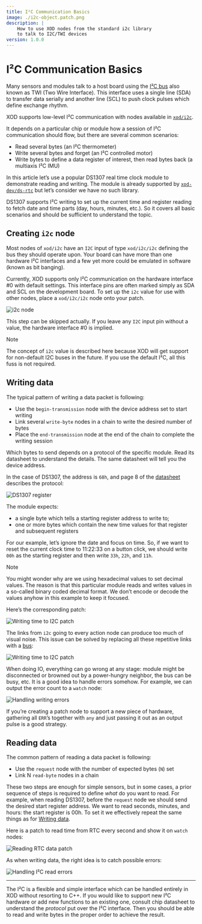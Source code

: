 ```yaml
---
title: I²C Communication Basics
image: ./i2c-object.patch.png
description: |
    How to use XOD nodes from the standard i2c library
    to talk to I2C/TWI devices
version: 1.0.0
---
```


# I²C Communication Basics

Many sensors and modules talk to a host board using the [I²C bus](https://en.wikipedia.org/wiki/I%C2%B2C) also known as TWI (Two Wire Interface). This interface uses a single line (SDA) to transfer data serially and another line (SCL) to push clock pulses which define exchange rhythm.

XOD supports low-level I²C communication with nodes available in [`xod/i2c`](https://xod.io/libs/xod/i2c/).

It depends on a particular chip or module how a session of I²C communication should flow, but there are several common scenarios:

- Read several bytes (an I²C thermometer)
- Write several bytes and forget (an I²C controlled motor)
- Write bytes to define a data register of interest, then read bytes back (a multiaxis I²C IMU)

In this article let’s use a popular DS1307 real time clock module to demonstrate reading and writing. The module is already supported by [`xod-dev/ds-rtc`](https://xod.io/libs/xod-dev/ds-rtc/) but let’s consider we have no such library.

DS1307 supports I²C writing to set up the current time and register reading to fetch date and time parts (day, hours, minutes, etc.). So it covers all basic scenarios and should be sufficient to understand the topic.

## Creating `i2c` node

Most nodes of `xod/i2c` have an `I2C` input of type `xod/i2c/i2c` defining the bus they should operate upon. Your board can have more than one hardware I²C interfaces and a few yet more could be emulated in software (known as bit banging).

Currently, XOD supports only I²C communication on the hardware interface #0 with default settings. This interface pins are often marked simply as SDA and SCL on the development board. To set up the `i2c` value for use with other nodes, place a `xod/i2c/i2c` node onto your patch.

![i2c node](./i2c-object.patch.png)

This step can be skipped actually. If you leave any `I2C` input pin without a value, the hardware interface #0 is implied.

<div class="ui segment note">
<span class="ui ribbon label">Note</span>

The concept of `i2c` value is described here because XOD will get support for non-default I2C buses in the future. If you use the default I²C, all this fuss is not required.

</div>

## Writing data

The typical pattern of writing a data packet is following:

- Use the `begin-transmission` node with the device address set to start writing
- Link several `write-byte` nodes in a chain to write the desired number of bytes
- Place the `end-transmission` node at the end of the chain to complete the writing session

Which bytes to send depends on a protocol of the specific module. Read its datasheet to understand the details. The same datasheet will tell you the device address.

In the case of DS1307, the address is `68h`, and page 8 of the [datasheet](https://datasheets.maximintegrated.com/en/ds/DS1307.pdf) describes the protocol:

![DS1307 register](./ds1307-registers.png)

The module expects:

- a single byte which tells a starting register address to write to;
- one or more bytes which contain the new time values for that register and subsequent registers

For our example, let’s ignore the date and focus on time. So, if we want to reset the current clock time to 11:22:33 on a button click, we should write `00h` as the starting register and then write `33h`, `22h`, and `11h`.

<div class="ui segment note">
<span class="ui ribbon label">Note</span>

You might wonder why are we using hexadecimal values to set decimal values. The reason is that this particular module reads and writes values in a so-called binary coded decimal format. We don’t encode or decode the values anyhow in this example to keep it focused.

</div>

Here’s the corresponding patch:

![Writing time to I2C patch](./write-rtc-no-buses.patch.png)

The links from `i2c` going to every action node can produce too much of visual noise. This issue can be solved by replacing all these repetitive links with a [bus](../buses/):

![Writing time to I2C patch](./write-rtc.patch.png)

When doing IO, everything can go wrong at any stage: module might be disconnected or browned out by a power-hungry neighbor, the bus can be busy, etc. It is a good idea to handle errors somehow. For example, we can output the error count to a `watch` node:

![Handling writing errors](./write-rtc-err.patch.png)

If you’re creating a patch node to support a new piece of hardware, gathering all `ERR`’s together with `any` and just passing it out as an output pulse is a good strategy.

## Reading data

The common pattern of reading a data packet is following:

- Use the `request` node with the number of expected bytes (`N`) set
- Link N `read-byte` nodes in a chain

These two steps are enough for simple sensors, but in some cases, a prior sequence of steps is required to define _what_ do you want to read. For example, when reading DS1307, before the `request` node we should send the desired start register address. We want to read seconds, minutes, and hours: the start register is 00h. To set it we effectively repeat the same things as for [Writing data](#writing-data).

Here is a patch to read time from RTC every second and show it on `watch` nodes:

![Reading RTC data patch](./read-rtc.patch.png)

As when writing data, the right idea is to catch possible errors:

![Handling I²C read errors](./read-rtc-err.patch.png)

---

The I²C is a flexible and simple interface which can be handled entirely in XOD without resorting to C++. If you would like to support new I²C hardware or add new functions to an existing one, consult chip datasheet to understand the _protocol_ put over the I²C interface. Then you should be able to read and write bytes in the proper order to achieve the result.
